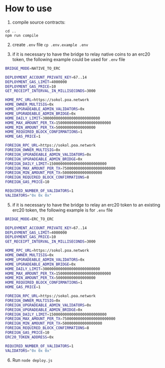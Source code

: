# How to use
1. compile source contracts:
```
cd ..
npm run compile
```

2. create `.env` file
`cp .env.example .env`

3. if it is necessary to have the bridge to relay native coins to an erc20 token, the following example could be used for `.env` file
```bash
BRIDGE_MODE=NATIVE_TO_ERC

DEPLOYMENT_ACCOUNT_PRIVATE_KEY=67..14
DEPLOYMENT_GAS_LIMIT=4000000
DEPLOYMENT_GAS_PRICE=10
GET_RECEIPT_INTERVAL_IN_MILLISECONDS=3000

HOME_RPC_URL=https://sokol.poa.network
HOME_OWNER_MULTISIG=0x
HOME_UPGRADEABLE_ADMIN_VALIDATORS=0x
HOME_UPGRADEABLE_ADMIN_BRIDGE=0x
HOME_DAILY_LIMIT=30000000000000000000000000
HOME_MAX_AMOUNT_PER_TX=1500000000000000000000000
HOME_MIN_AMOUNT_PER_TX=500000000000000000
HOME_REQUIRED_BLOCK_CONFIRMATIONS=1
HOME_GAS_PRICE=1

FOREIGN_RPC_URL=https://sokol.poa.network
FOREIGN_OWNER_MULTISIG=0x
FOREIGN_UPGRADEABLE_ADMIN_VALIDATORS=0x
FOREIGN_UPGRADEABLE_ADMIN_BRIDGE=0x
FOREIGN_DAILY_LIMIT=15000000000000000000000000
FOREIGN_MAX_AMOUNT_PER_TX=750000000000000000000000
FOREIGN_MIN_AMOUNT_PER_TX=500000000000000000
FOREIGN_REQUIRED_BLOCK_CONFIRMATIONS=8
FOREIGN_GAS_PRICE=10

REQUIRED_NUMBER_OF_VALIDATORS=1
VALIDATORS="0x 0x 0x"
```

5. if it is necessary to have the bridge to relay an erc20 token to an existing erc20 token, the following example is for `.env` file
```bash
BRIDGE_MODE=ERC_TO_ERC

DEPLOYMENT_ACCOUNT_PRIVATE_KEY=67..14
DEPLOYMENT_GAS_LIMIT=4000000
DEPLOYMENT_GAS_PRICE=10
GET_RECEIPT_INTERVAL_IN_MILLISECONDS=3000

HOME_RPC_URL=https://sokol.poa.network
HOME_OWNER_MULTISIG=0x
HOME_UPGRADEABLE_ADMIN_VALIDATORS=0x
HOME_UPGRADEABLE_ADMIN_BRIDGE=0x
HOME_DAILY_LIMIT=30000000000000000000000000
HOME_MAX_AMOUNT_PER_TX=1500000000000000000000000
HOME_MIN_AMOUNT_PER_TX=500000000000000000
HOME_REQUIRED_BLOCK_CONFIRMATIONS=1
HOME_GAS_PRICE=1

FOREIGN_RPC_URL=https://sokol.poa.network
FOREIGN_OWNER_MULTISIG=0x
FOREIGN_UPGRADEABLE_ADMIN_VALIDATORS=0x
FOREIGN_UPGRADEABLE_ADMIN_BRIDGE=0x
FOREIGN_DAILY_LIMIT=15000000000000000000000000
FOREIGN_MAX_AMOUNT_PER_TX=750000000000000000000000
FOREIGN_MIN_AMOUNT_PER_TX=500000000000000000
FOREIGN_REQUIRED_BLOCK_CONFIRMATIONS=8
FOREIGN_GAS_PRICE=10
ERC20_TOKEN_ADDRESS=0x

REQUIRED_NUMBER_OF_VALIDATORS=1
VALIDATORS="0x 0x 0x"
```

6.  Run `node deploy.js`
